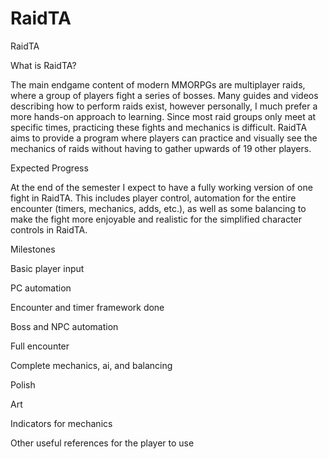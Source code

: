 # RaidTA
RaidTA
 
What is RaidTA?

The main endgame content of modern MMORPGs are multiplayer raids, where a group of players fight a series of bosses. Many guides and videos describing how to perform raids exist, however personally, I much prefer a more hands-on approach to learning. Since most raid groups only meet at specific times, practicing these fights and mechanics is difficult. RaidTA aims to provide a program where players can practice and visually see the mechanics of raids without having to gather upwards of 19 other players.

Expected Progress

At the end of the semester I expect to have a fully working version of one fight in RaidTA. This includes player control, automation for the entire encounter (timers, mechanics, adds, etc.), as well as some balancing to make the fight more enjoyable and realistic for the simplified character controls in RaidTA.

Milestones

Basic player input

PC automation

Encounter and timer framework done

Boss and NPC automation

Full encounter

Complete mechanics, ai, and balancing

Polish

Art

Indicators for mechanics

Other useful references for the player to use



